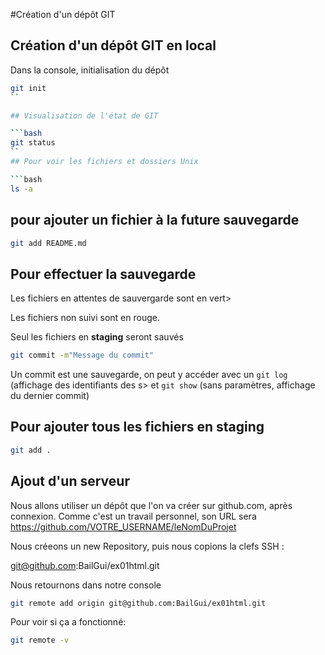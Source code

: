 #Création d'un dépôt GIT

## Création d'un dépôt GIT en local

Dans la console, initialisation du dépôt

```bash
git init
``

## Visualisation de l'état de GIT

```bash
git status
``
## Pour voir les fichiers et dossiers Unix

```bash
ls -a
```

## pour ajouter un fichier à la future sauvegarde

```bash
git add README.md
``` 
## Pour effectuer la sauvegarde 

Les fichiers en attentes de sauvergarde sont en vert>

Les fichiers non suivi sont en rouge.

Seul les fichiers en **staging** seront sauvés 

```bash 
git commit -m"Message du commit"
```
Un commit est une sauvegarde, on peut y accéder avec un `git log` (affichage des identifiants des s> et `git show` (sans paramètres, affichage du dernier commit) 

## Pour ajouter tous les fichiers en staging

```bash
git add .
```

## Ajout d'un serveur 

Nous allons utiliser un dépôt que l'on va créer sur github.com, après connexion. Comme c'est un travail personnel, son URL sera https://github.com/VOTRE_USERNAME/leNomDuProjet

Nous créeons un new Repository, puis nous copions la clefs SSH :

git@github.com:BailGui/ex01html.git

Nous retournons dans notre console 
```bash
git remote add origin git@github.com:BailGui/ex01html.git
```
Pour voir si ça a fonctionné: 
```bash
git remote -v
```

